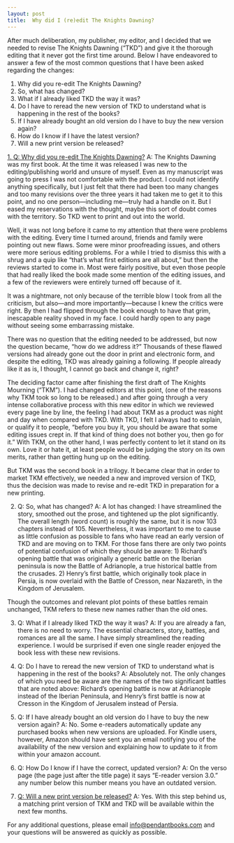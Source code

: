 ```yaml
---
layout: post
title:  Why did I (re)edit The Knights Dawning?
---
```


After much deliberation, my publisher, my editor, and I decided that we needed to revise The Knights Dawning (“TKD”) and give it the thorough editing that it never got the first time around. Below I have endeavored to answer a few of the most common questions that I have been asked regarding the changes:

1. <a name="#Q1">Why did you re-edit The Knights Dawning?</a>
2. So, what has changed?
3. What if I already liked TKD the way it was?
4. Do I have to reread the new version of TKD to understand what is happening in the rest of the books?
5. If I have already bought an old version do I have to buy the new version again?
6. How do I know if I have the latest version?
7. <a name="#Q7">Will a new print version be released?</a>
<!--more-->
[1. Q: Why did you re-edit The Knights Dawning?](#Q1) 
A: The Knights Dawning was my first book. At the time it was released I was new to the editing/publishing world and unsure of myself. Even as my manuscript was going to press I was not comfortable with the product. I could not identify anything specifically, but I just felt that there had been too many changes and too many revisions over the three years it had taken me to get it to this point, and no one person—including me—truly had a handle on it. But I eased my reservations with the thought, maybe this sort of doubt comes with the territory. So TKD went to print and out into the world.

Well, it was not long before it came to my attention that there were problems with the editing. Every time I turned around, friends and family were pointing out new flaws. Some were minor proofreading issues, and others were more serious editing problems. For a while I tried to dismiss this with a shrug and a quip like “that’s what first editions are all about,” but then the reviews started to come in. Most were fairly positive, but even those people that had really liked the book made some mention of the editing issues, and a few of the reviewers were entirely turned off because of it.

It was a nightmare, not only because of the terrible blow I took from all the criticism, but also—and more importantly—because I knew the critics were right. By then I had flipped through the book enough to have that grim, inescapable reality shoved in my face. I could hardly open to any page without seeing some embarrassing mistake.

There was no question that the editing needed to be addressed, but now the question became, “how do we address it?” Thousands of these flawed versions had already gone out the door in print and electronic form, and despite the editing, TKD was already gaining a following. If people already like it as is, I thought, I cannot go back and change it, right?

The deciding factor came after finishing the first draft of The Knights Mourning (“TKM”). I had changed editors at this point, (one of the reasons why TKM took so long to be released.) and after going through a very intense collaborative process with this new editor in which we reviewed every page line by line, the feeling I had about TKM as a product was night and day when compared with TKD. With TKD, I felt I always had to explain, or qualify it to people, “before you buy it, you should be aware that some editing issues crept in. If that kind of thing does not bother you, then go for it.” With TKM, on the other hand, I was perfectly content to let it stand on its own. Love it or hate it, at least people would be judging the story on its own merits, rather than getting hung up on the editing.

But TKM was the second book in a trilogy. It became clear that in order to market TKM effectively, we needed a new and improved version of TKD, thus the decision was made to revise and re-edit TKD in preparation for a new printing.

2. Q: So, what has changed?
A: A lot has changed: I have streamlined the story, smoothed out the prose, and tightened up the plot significantly. The overall length (word count) is roughly the same, but it is now 103 chapters instead of 105. Nevertheless, it was important to me to cause as little confusion as possible to fans who have read an early version of TKD and are moving on to TKM. For those fans there are only two points of potential confusion of which they should be aware: 1) Richard’s opening battle that was originally a generic battle on the Iberian peninsula is now the Battle of Adrianople, a true historical battle from the crusades. 2) Henry’s first battle, which originally took place in Persia, is now overlaid with the Battle of Cresson, near Nazareth, in the Kingdom of Jerusalem.

Though the outcomes and relevant plot points of these battles remain unchanged, TKM refers to these new names rather than the old ones.

3. Q: What if I already liked TKD the way it was?
A: If you are already a fan, there is no need to worry. The essential characters, story, battles, and romances are all the same. I have simply streamlined the reading experience. I would be surprised if even one single reader enjoyed the book less with these new revisions.

4. Q: Do I have to reread the new version of TKD to understand what is happening in the rest of the books?
A: Absolutely not. The only changes of which you need be aware are the names of the two significant battles that are noted above: Richard’s opening battle is now at Adrianople instead of the Iberian Peninsula, and Henry’s first battle is now at Cresson in the Kingdom of Jerusalem instead of Persia.

5. Q: If I have already bought an old version do I have to buy the new version again?
A: No. Some e-readers automatically update any purchased books when new versions are uploaded. For Kindle users, however, Amazon should have sent you an email notifying you of the availability of the new version and explaining how to update to it from within your amazon account.

6. Q: How Do I know if I have the correct, updated version?
A: On the verso page (the page just after the title page) it says “E-reader version 3.0.” any number below this number means you have an outdated version.

7. [Q: Will a new print version be released?](#Q7)
A: Yes. With this step behind us, a matching print version of TKM and TKD will be available within the next few months.

For any additional questions, please email info@pendantbooks.com and your questions will be answered as quickly as possible.
